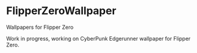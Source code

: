 # FlipperZeroWallpaper
Wallpapers for Flipper Zero

Work in progress, working on CyberPunk Edgerunner wallpaper for Flipper Zero.


